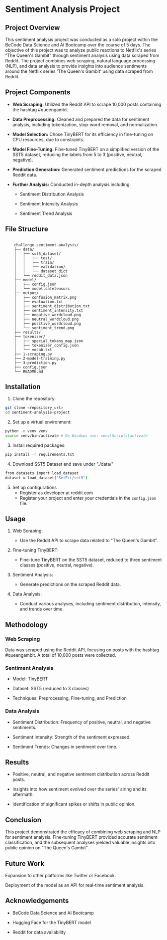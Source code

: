 # Sentiment Analysis Project

## Project Overview

This sentiment analysis project was conducted as a solo project within the BeCode Data Science and AI Bootcamp over the course of 5 days. The objective of this project was to analyze public reactions to Netflix's series "The Queen's Gambit" through sentiment analysis using data scraped from Reddit. The project combines web scraping, natural language processing (NLP), and data analysis to provide insights into audience sentiments around the Netflix series 'The Queen's Gambit' using data scraped from Reddit.

## Project Components

* **Web Scraping:** Utilized the Reddit API to scrape 10,000 posts containing the hashtag #queengambit.

* **Data Preprocessing:** Cleaned and prepared the data for sentiment analysis, including tokenization, stop-word removal, and normalization.

* **Model Selection:** Chose TinyBERT for its efficiency in fine-tuning on CPU resources, due to constraints.

* **Model Fine-Tuning:** Fine-tuned TinyBERT on a simplified version of the SST5 dataset, reducing the labels from 5 to 3 (positive, neutral, negative).

* **Prediction Generation:** Generated sentiment predictions for the scraped Reddit data.

* **Further Analysis:** Conducted in-depth analysis including:

  * Sentiment Distribution Analysis

  * Sentiment Intensity Analysis

  * Sentiment Trend Analysis

## File Structure

```plaintext

    challenge-sentiment-analysis/
    ├── data/
    │   ├── sst5_dataset/
    │   │   ├── test/
    │   │   ├── train/
    │   │   ├── validation/
    │   │   └── dataset_dict
    │   └── reddit_data.json
    ├── model/
    │   ├── config.json
    │   └── model.safetensors
    ├── output/
    │   ├── confusion_matrix.png
    │   ├── evaluation.txt
    │   ├── sentiment_distribution.txt
    │   ├── sentiment_intensity.txt
    │   ├── negative_wordcloud.png
    │   ├── neutral_wordcloud.png
    │   ├── positive_wordcloud.png
    │   └── sentiment_trend.png
    ├── results/
    ├── tokenizer/
    │   ├── special_tokens_map.json
    │   ├── tokenizer_config.json
    │   └── vocab.txt
    ├── 1-scraping.py
    ├── 2-model-training.py
    ├── 3-prediction.py
    ├── config.json
    └── README.md

```

## Installation

1. Clone the repository:

```bash
git clone <repository_url>
cd sentiment-analysis-project
```

2. Set up a virtual environment:

```bash
python -m venv venv
source venv/bin/activate # On Windows use: venv\Scripts\activate
```

3. Install required packages:

```bash
pip install -r requirements.txt
```

4. Download SST5 Dataset and save under "./data/"

```bash
from datasets import load_dataset
dataset = load_dataset("SetFit/sst5")
```

5. Set up configurations
   * Register as developer at reddit.com
   * Register your project and enter your credentials in the `config.json` file.

## Usage

1. Web Scraping:

    * Use the Reddit API to scrape data related to "The Queen's Gambit".

2. Fine-tuning TinyBERT:

    * Fine-tune TinyBERT on the SST5 dataset, reduced to three sentiment classes (positive, neutral, negative).

3. Sentiment Analysis:

    * Generate predictions on the scraped Reddit data.

4. Data Analysis:

    * Conduct various analyses, including sentiment distribution, intensity, and trends over time.

## Methodology

### Web Scraping

Data was scraped using the Reddit API, focusing on posts with the hashtag #queengambit. A total of 10,000 posts were collected.

### Sentiment Analysis

* Model: TinyBERT

* Dataset: SST5 (reduced to 3 classes)

* Techniques: Preprocessing, Fine-tuning, and Prediction

### Data Analysis

* Sentiment Distribution: Frequency of positive, neutral, and negative sentiments.

* Sentiment Intensity: Strength of the sentiment expressed.

* Sentiment Trends: Changes in sentiment over time.

## Results

* Positive, neutral, and negative sentiment distribution across Reddit posts.

* Insights into how sentiment evolved over the series' airing and its aftermath.

* Identification of significant spikes or shifts in public opinion.

## Conclusion

This project demonstrated the efficacy of combining web scraping and NLP for sentiment analysis. Fine-tuning TinyBERT provided accurate sentiment classification, and the subsequent analyses yielded valuable insights into public opinion on "The Queen's Gambit".

## Future Work

Expansion to other platforms like Twitter or Facebook.

Deployment of the model as an API for real-time sentiment analysis.

## Acknowledgements

* BeCode Data Science and AI Bootcamp

* Hugging Face for the TinyBERT model

* Reddit for data availability

